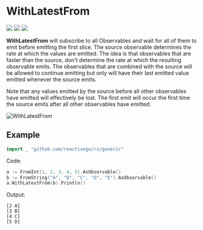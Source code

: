 # WithLatestFrom

[![](../../../assets/godev.svg?raw=true)](https://pkg.go.dev/github.com/reactivego/rx/test/WithLatestFrom?tab=doc)
[![](../../../assets/godoc.svg?raw=true)](https://godoc.org/github.com/reactivego/rx/test/WithLatestFrom)
[![](../../../assets/rx.svg?raw=true)](https://rxjs-dev.firebaseapp.com/api/operators/withLatestFrom)

**WithLatestFrom** will subscribe to all Observables and wait for all of them to emit before emitting
the first slice. The source observable determines the rate at which the values are emitted. The idea
is that observables that are faster than the source, don't determine the rate at which the resulting
observable emits. The observables that are combined with the source will be allowed to continue
emitting but only will have their last emitted value emitted whenever the source emits.

Note that any values emitted by the source before all other observables have emitted will
effectively be lost. The first emit will occur the first time the source emits after all other
observables have emitted.

![WithLatestFrom](../../../assets/WithLatestFrom.svg?raw=true)

## Example
```go
import _ "github.com/reactivego/rx/generic"
```
Code:
```go
a := FromInt(1, 2, 3, 4, 5).AsObservable()
b := FromString("A", "B", "C", "D", "E").AsObservable()
a.WithLatestFrom(b).Println()
```
Output:
```
[2 A]
[3 B]
[4 C]
[5 D]
```
